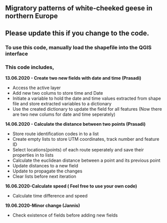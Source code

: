 ## Migratory patterns of white-cheeked geese in northern Europe

## Please update this if you change to the code.

### To use this code, manually load the shapefile into the QGIS interface

### This code includes,
**13.06.2020 - Create two new fields with date and time (Prasadi)**
  * Access the active layer
  * Add new two colums to store time and Date
  * Initiate a variable to hold the date and time values extracted from shape file and store extracted variables to a dictionary
  * Use the created dictionary to update the field for all features (Now there are two new colums for date and time seperately)

**14.06.2020 - Calculate the distance between two points (Prasadi)**
 * Store route identification codes in to a list
 * Create empty lists to store UTM coordinates, track number and feature ID
 * Select locations(points) of each route seperately and save their properties in to lists
 * Calculate the euclidean distance between a point and its previous point
 * Update distances to a new field
 * Update to propagate the changes
 * Clear lists before next iteration
 
**16.06.2020-Calculate speed ( Feel free to use your own code)**
 * Calculate time difference and speed
 
**19.06.2020-Minor change (Jannis)**
 * Check existence of fields before adding new fields




